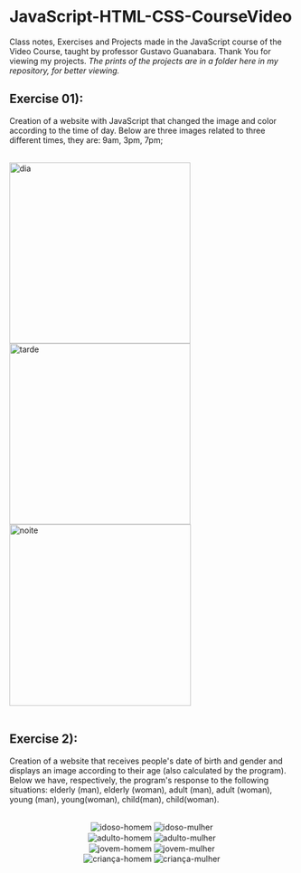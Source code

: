# JavaScript-HTML-CSS-CourseVideo
 Class notes, Exercises and Projects made in the JavaScript course of the Video Course, taught by professor Gustavo Guanabara. Thank You for viewing my projects. <i>The prints of the projects are in a folder here in my repository, for better viewing.</i>

 ## Exercise 01):
 Creation of a website with JavaScript that changed the image and color according to the time of day. Below are three images related to three different times, they are: 9am, 3pm, 7pm;
 <div style="display: inline_block"><br/>
    <img align="center" alt="dia" src="https://github.com/PedroBello2023/JavaScript-HTML-CSS-CourseVideo/assets/146886458/1f4b620d-5d6b-49d5-be98-817eca0692e9" width = 320px/>
    <img align="center" alt="tarde" src="https://github.com/PedroBello2023/JavaScript-HTML-CSS-CourseVideo/assets/146886458/a3cc462a-f122-472e-8c74-c527ce83e753" width = 320px/>
    <img align="center" alt="noite" src="https://github.com/PedroBello2023/JavaScript-HTML-CSS-CourseVideo/assets/146886458/f3b83a17-bd27-4dcd-927c-1a2e8039d464" width = 321px/>
 </div><br/>
 
 ## Exercise 2):
 Creation of a website that receives people's date of birth and gender and displays an image according to their age (also calculated by the program). Below we have, respectively, the program's response to the following situations: elderly (man), elderly (woman), adult (man), adult (woman), young (man), young(woman), child(man), child(woman).
 <div style="display: inline_block"><br/>
  <div align="center">
    <img align="center" alt="idoso-homem" src="https://github.com/PedroBello2023/JavaScript-HTML-CSS-CourseVideo/assets/146886458/b71e16f5-4d06-4e6b-972e-c2873d647ce4"/>
    <img align="center" alt="idoso-mulher" src="https://github.com/PedroBello2023/JavaScript-HTML-CSS-CourseVideo/assets/146886458/a511f91b-c711-4229-bcf0-13f892226584"/></br>
  </div>
  <div align="center">
    <img align="center" alt="adulto-homem" src="https://github.com/PedroBello2023/JavaScript-HTML-CSS-CourseVideo/assets/146886458/b0a2d78a-5d03-47a9-9c79-3c0db7ff54dd"/>
    <img align="center" alt="adulto-mulher" src="https://github.com/PedroBello2023/JavaScript-HTML-CSS-CourseVideo/assets/146886458/6517a06f-a88e-4103-a8cd-775f5085ba63"/></br>
 </div>
 <div align="center">
    <img align="center" alt="jovem-homem" src="https://github.com/PedroBello2023/JavaScript-HTML-CSS-CourseVideo/assets/146886458/f45a9371-c68a-4ef2-9a47-506b0df59dba"/>
    <img align="center" alt="jovem-mulher" src="https://github.com/PedroBello2023/JavaScript-HTML-CSS-CourseVideo/assets/146886458/82993a52-68ca-4cde-9426-47a7d1fd016c"/></br>
 </div>
 <div align="center">
    <img align="center" alt="criança-homem" src="https://github.com/PedroBello2023/JavaScript-HTML-CSS-CourseVideo/assets/146886458/4a4da5e6-e6a2-4b6c-bbd9-f9650cf8fb95"/>
    <img align="center" alt="criança-mulher" src="https://github.com/PedroBello2023/JavaScript-HTML-CSS-CourseVideo/assets/146886458/5c9facd1-de46-480d-a01d-b4fce8907adf"/>
 </div>
 </div><br/>
 



 

